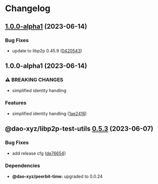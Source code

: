 # Changelog

## [1.0.0-alpha1](https://github.com/dao-xyz/peerbit/compare/libp2p-test-utils-v1.0.0-alpha1...libp2p-test-utils-v1.0.0-alpha1) (2023-06-14)


### Bug Fixes

* update to libp2p 0.45.9 ([0420543](https://github.com/dao-xyz/peerbit/commit/0420543084d82ab08084894f24c1dff340ba6c9b))

## 1.0.0-alpha1 (2023-06-14)


### ⚠ BREAKING CHANGES

* simplified identity handling

### Features

* simplified identity handling ([1ae2416](https://github.com/dao-xyz/peerbit/commit/1ae24168a5c8629b8f9d1c57eceed6abd4a15020))

## @dao-xyz/libp2p-test-utils [0.5.3](https://github.com/dao-xyz/peerbit/compare/@dao-xyz/libp2p-test-utils@0.5.2...@dao-xyz/libp2p-test-utils@0.5.3) (2023-06-07)


### Bug Fixes

* add release cfg ([de76654](https://github.com/dao-xyz/peerbit/commit/de766548f8106804d319e8b51e9607f2a3f60726))





### Dependencies

* **@dao-xyz/peerbit-time:** upgraded to 0.0.24
